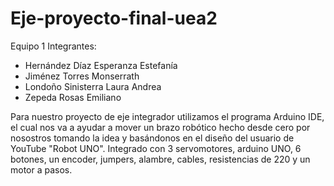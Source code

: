 # Eje-proyecto-final-uea2
Equipo 1
Integrantes:
- Hernández Díaz Esperanza Estefanía
- Jiménez Torres Monserrath
- Londoño Sinisterra Laura Andrea
- Zepeda Rosas Emiliano

Para nuestro proyecto de eje integrador utilizamos el programa Arduino IDE, el cual nos va a ayudar a mover un brazo robótico hecho desde cero por nosostros tomando la idea y basándonos en el diseño del usuario de YouTube "Robot UNO". Integrado con 3 servomotores, arduino UNO, 6 botones, un encoder, jumpers, alambre, cables, resistencias de 220 y un motor a pasos. 

